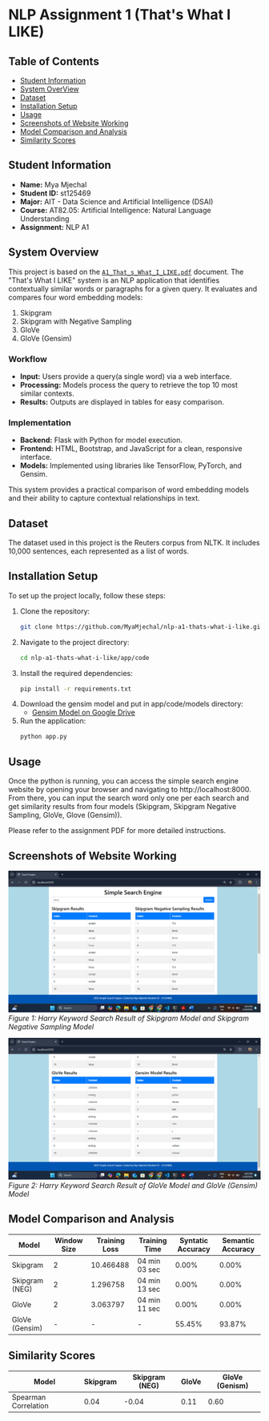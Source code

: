 # NLP Assignment 1 (That's What I LIKE)
## Table of Contents
- [Student Information](#student-information)
- [System OverView](#system-overview)
- [Dataset](#dataset)
- [Installation Setup](#installation-setup)
- [Usage](#usage)
- [Screenshots of Website Working](#screenshots-of-website-working)
- [Model Comparison and Analysis](#model-comparison-and-analysis)
- [Similarity Scores](#similarity-scores)

## Student Information
- **Name:** Mya Mjechal
- **Student ID:** st125469
- **Major:** AIT - Data Science and Artificial Intelligence (DSAI)
- **Course:** AT82.05: Artificial Intelligence: Natural Language Understanding
- **Assignment:** NLP A1

## System Overview
This project is based on the [`A1_That_s_What_I_LIKE.pdf`](https://github.com/MyaMjechal/nlp-a1-thats-what-i-like/blob/main/A1_That_s_What_I_LIKE.pdf) document. The "That's What I LIKE" system is an NLP application that identifies contextually similar words or paragraphs for a given query. It evaluates and compares four word embedding models:
1. Skipgram
2. Skipgram with Negative Sampling
3. GloVe
4. GloVe (Gensim)

### Workflow
- **Input:** Users provide a query(a single word) via a web interface.
- **Processing:** Models process the query to retrieve the top 10 most similar contexts.
- **Results:** Outputs are displayed in tables for easy comparison.

### Implementation
- **Backend:** Flask with Python for model execution.
- **Frontend:** HTML, Bootstrap, and JavaScript for a clean, responsive interface.
- **Models:** Implemented using libraries like TensorFlow, PyTorch, and Gensim.

This system provides a practical comparison of word embedding models and their ability to capture contextual relationships in text.

## Dataset
The dataset used in this project is the Reuters corpus from NLTK. It includes 10,000 sentences, each represented as a list of words.

## Installation Setup
To set up the project locally, follow these steps:

1. Clone the repository:
    ```bash
    git clone https://github.com/MyaMjechal/nlp-a1-thats-what-i-like.git
    ```
2. Navigate to the project directory:
    ```bash
    cd nlp-a1-thats-what-i-like/app/code
    ```
3. Install the required dependencies:
    ```bash
    pip install -r requirements.txt
    ```
4. Download the gensim model and put in app/code/models directory:
    - [Gensim Model on Google Drive](https://drive.google.com/file/d/1lbzkpc0_H19jULC5eJDxDAVY61qAQl6L/view?usp=sharing)
5. Run the application:
    ```bash
    python app.py
    ```

## Usage
Once the python is running, you can access the simple search engine website by opening your browser and navigating to http://localhost:8000. From there, you can input the search word only one per each search and get similarity results from four models (Skipgram, Skipgram Negative Sampling, GloVe, Glove (Gensim)).

Please refer to the assignment PDF for more detailed instructions.

## Screenshots of Website Working
![Website Screenshot 1](images/web_1.png)
_Figure 1: Harry Keyword Search Result of Skipgram Model and Skipgram Negative Sampling Model_

![Website Screenshot 2](images/web_2.png)
_Figure 2: Harry Keyword Search Result of GloVe Model and GloVe (Gensim) Model_

## Model Comparison and Analysis
| Model          | Window Size | Training Loss | Training Time | Syntatic Accuracy | Semantic Accuracy |
|----------------|-------------|---------------|---------------|-------------------|-------------------|
| Skipgram        | 2        | 10.466488          | 04 min 03 sec          | 0.00%              | 0.00%              |
| Skipgram (NEG)        | 2        | 1.296758          | 04 min 13 sec          | 0.00%              | 0.00%              |
| GloVe        | 2        | 3.063797          | 04 min 11 sec          | 0.00%              | 0.00%              |
| GloVe (Gensim)        | -        | -          | -          | 55.45%              | 93.87%              |

## Similarity Scores
| Model          | Skipgram | Skipgram (NEG) | GloVe | GloVe (Genism) |
|----------------|-------------|---------------|---------------|-------------------|
| Spearman Correlation        | 0.04        | -0.04          | 0.11          | 0.60              |
